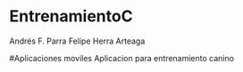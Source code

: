 # EntrenamientoC
 
Andrés F. Parra
Felipe Herra Arteaga

#Aplicaciones moviles
Aplicacion para entrenamiento canino
